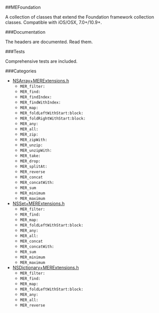##MEFoundation

A collection of classes that extend the Foundation framework collection classes. Compatible with iOS/OSX, 7.0+/10.9+.

###Documentation

The headers are documented. Read them.

###Tests

Comprehensive tests are included.

###Categories

* [NSArray+MERExtensions.h](https://github.com/MaestroElearning/MEReactiveFoundation/blob/master/MEReactiveFoundation/NSArray%2BMERExtensions.h)
    * `MER_filter:`
    * `MER_find:`
    * `MER_findIndex:`
    * `MER_findWithIndex:`
    * `MER_map:`
    * `MER_foldLeftWithStart:block:`
    * `MER_foldRightWithStart:block:`
    * `MER_any:`
    * `MER_all:`
    * `MER_zip:`
    * `MER_zipWith:`
    * `MER_unzip:`
    * `MER_unzipWith:`
    * `MER_take:`
    * `MER_drop:`
    * `MER_splitAt:`
    * `MER_reverse`
    * `MER_concat`
    * `MER_concatWith:`
    * `MER_sum`
    * `MER_minimum`
    * `MER_maximum`
* [NSSet+MERExtensions.h](https://github.com/MaestroElearning/MEReactiveFoundation/blob/master/MEReactiveFoundation/NSSet%2BMERExtensions.h)
    * `MER_filter:`
    * `MER_find:`
    * `MER_map:`
    * `MER_foldLeftWithStart:block:`
    * `MER_any:`
    * `MER_all:`
    * `MER_concat`
    * `MER_concatWith:`
    * `MER_sum`
    * `MER_minimum`
    * `MER_maximum`
* [NSDictionary+MERExtensions.h](https://github.com/MaestroElearning/MEReactiveFoundation/blob/master/MEReactiveFoundation/NSDictionary%2BMERExtensions.h)
    * `MER_filter:`
    * `MER_find:`
    * `MER_map:`
    * `MER_foldLeftWithStart:block:`
    * `MER_any:`
    * `MER_all:`
    * `MER_reverse`
